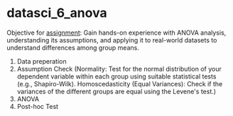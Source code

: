 # datasci_6_anova 

Objective for [assignment](https://github.com/hantswilliams/HHA_507_2023/blob/main/WK6/assignment6.md):
Gain hands-on experience with ANOVA analysis, understanding its assumptions, and applying it to real-world datasets to understand differences among group means.

1. Data preperation
2. Assumption Check (Normality: Test for the normal distribution of your dependent variable within each group using suitable statistical tests (e.g., Shapiro-Wilk).
Homoscedasticity (Equal Variances): Check if the variances of the different groups are equal using the Levene's test.)
3. ANOVA
4. Post-hoc Test 
